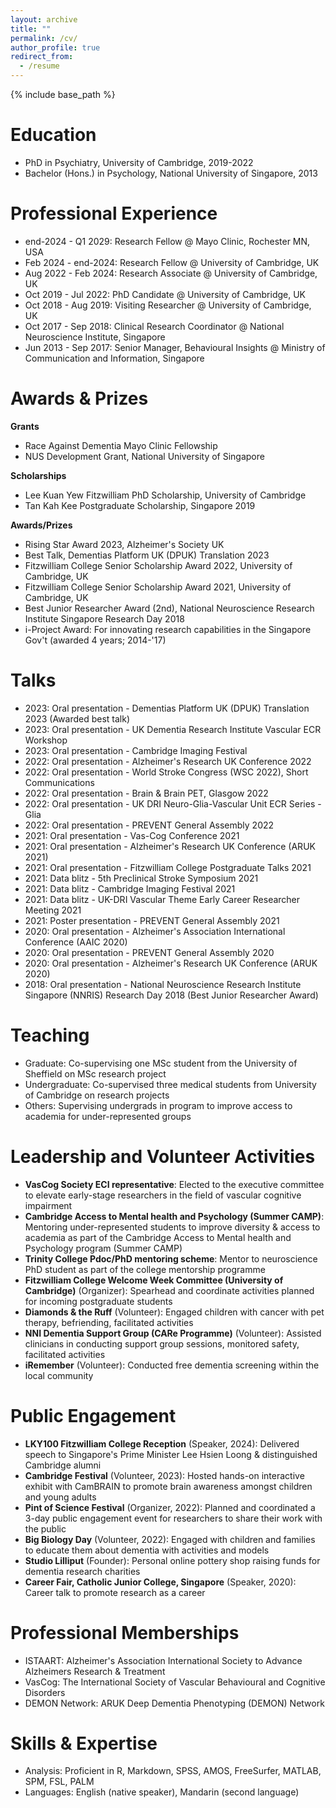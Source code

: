 ```yaml
---
layout: archive
title: ""
permalink: /cv/
author_profile: true
redirect_from:
  - /resume
---
```


{% include base_path %}




Education
======
* PhD in Psychiatry, University of Cambridge, 2019-2022
* Bachelor (Hons.) in Psychology, National University of Singapore, 2013


Professional Experience
======
* end-2024 - Q1 2029:   Research Fellow @ Mayo Clinic, Rochester MN, USA
* Feb 2024 - end-2024:  Research Fellow @ University of Cambridge, UK
* Aug 2022 - Feb 2024:  Research Associate @ University of Cambridge, UK
* Oct 2019 - Jul 2022:  PhD Candidate @ University of Cambridge, UK
* Oct 2018 - Aug 2019:  Visiting Researcher @ University of Cambridge, UK
* Oct 2017 - Sep 2018:  Clinical Research Coordinator @ National Neuroscience Institute, Singapore
* Jun 2013 - Sep 2017:  Senior Manager, Behavioural Insights @ Ministry of Communication and Information, Singapore


Awards & Prizes
======
**Grants**
* Race Against Dementia Mayo Clinic Fellowship
* NUS Development Grant, National University of Singapore

**Scholarships**
* Lee Kuan Yew Fitzwilliam PhD Scholarship, University of Cambridge 
* Tan Kah Kee Postgraduate Scholarship, Singapore 2019

**Awards/Prizes**
* Rising Star Award 2023, Alzheimer's Society UK
* Best Talk, Dementias Platform UK (DPUK) Translation 2023
* Fitzwilliam College Senior Scholarship Award 2022, University of Cambridge, UK
* Fitzwilliam College Senior Scholarship Award 2021, University of Cambridge, UK  
* Best Junior Researcher Award (2nd), National Neuroscience Research Institute Singapore Research Day 2018
* i-Project Award: For innovating research capabilities in the Singapore Gov't (awarded 4 years; 2014-'17)    


Talks	
======
* 2023: Oral presentation - Dementias Platform UK (DPUK) Translation 2023 (Awarded best talk)
* 2023: Oral presentation - UK Dementia Research Institute Vascular ECR Workshop
* 2023: Oral presentation - Cambridge Imaging Festival
* 2022: Oral presentation - Alzheimer's Research UK Conference 2022
* 2022: Oral presentation - World Stroke Congress (WSC 2022), Short Communications
* 2022: Oral presentation - Brain & Brain PET, Glasgow 2022
* 2022: Oral presentation - UK DRI Neuro-Glia-Vascular Unit ECR Series - Glia
* 2022: Oral presentation - PREVENT General Assembly 2022 
* 2021: Oral presentation - Vas-Cog Conference 2021
* 2021: Oral presentation - Alzheimer's Research UK Conference (ARUK 2021) 
* 2021: Oral presentation - Fitzwilliam College Postgraduate Talks 2021
* 2021: Data blitz - 5th Preclinical Stroke Symposium 2021
* 2021: Data blitz - Cambridge Imaging Festival 2021
* 2021: Data blitz - UK-DRI Vascular Theme Early Career Researcher Meeting 2021
* 2021: Poster presentation - PREVENT General Assembly 2021
* 2020: Oral presentation - Alzheimer's Association International Conference (AAIC 2020)
* 2020: Oral presentation - PREVENT General Assembly 2020 
* 2020: Oral presentation - Alzheimer's Research UK Conference (ARUK 2020)
* 2018: Oral presentation - National Neuroscience Research Institute Singapore (NNRIS) Research Day 2018 (Best Junior Researcher Award)


Teaching
======
* Graduate: Co-supervising one MSc student from the University of Sheffield on MSc research project
* Undergraduate: Co-supervised three medical students from University of Cambridge on research projects
* Others: Supervising undergrads in program to improve access to academia for under-represented groups


Leadership and Volunteer Activities
======
* **VasCog Society ECI representative**: Elected to the executive committee to elevate early-stage researchers in the field of vascular cognitive impairment 
* **Cambridge Access to Mental health and Psychology (Summer CAMP)**: Mentoring under-represented students to improve diversity & access to academia as part of the Cambridge Access to Mental health and Psychology program (Summer CAMP)
* **Trinity College Pdoc/PhD mentoring scheme**: Mentor to neuroscience PhD student as part of the college mentorship programme
* **Fitzwilliam College Welcome Week Committee (University of Cambridge)** (Organizer): Spearhead and coordinate activities planned for incoming postgraduate students 
* **Diamonds & the Ruff** (Volunteer): Engaged children with cancer with pet therapy, befriending, facilitated activities
* **NNI Dementia Support Group (CARe Programme)** (Volunteer): Assisted clinicians in conducting support group sessions, monitored safety, facilitated activities
* **iRemember** (Volunteer): Conducted free dementia screening within the local community


Public Engagement
======
* **LKY100 Fitzwilliam College Reception** (Speaker, 2024): Delivered speech to Singapore's Prime Minister Lee Hsien Loong & distinguished Cambridge alumni 
* **Cambridge Festival** (Volunteer, 2023): Hosted hands-on interactive exhibit with CamBRAIN to promote brain awareness amongst children and young adults
* **Pint of Science Festival** (Organizer, 2022): Planned and coordinated a 3-day public engagement event for researchers to share their work with the public 
* **Big Biology Day** (Volunteer, 2022): Engaged with children and families to educate them about dementia with activities and models 
* **Studio Lilliput** (Founder): Personal online pottery shop raising funds for dementia research charities 
* **Career Fair, Catholic Junior College, Singapore** (Speaker, 2020): Career talk to promote research as a career


Professional Memberships
======
* ISTAART: Alzheimer's Association International Society to Advance Alzheimers Research & Treatment
* VasCog: The International Society of Vascular Behavioural and Cognitive Disorders
* DEMON Network: ARUK Deep Dementia Phenotyping (DEMON) Network


Skills & Expertise
======
* Analysis: 	Proficient in R, Markdown, SPSS, AMOS, FreeSurfer, MATLAB, SPM, FSL, PALM
* Languages: 	English (native speaker), Mandarin (second language)


